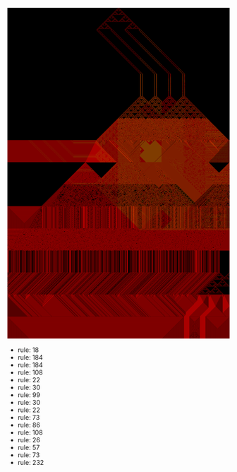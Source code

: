 ![photo](./output.png) 
 * rule: 18
* rule: 184
* rule: 184
* rule: 108
* rule: 22
* rule: 30
* rule: 99
* rule: 30
* rule: 22
* rule: 73
* rule: 86
* rule: 108
* rule: 26
* rule: 57
* rule: 73
* rule: 232
